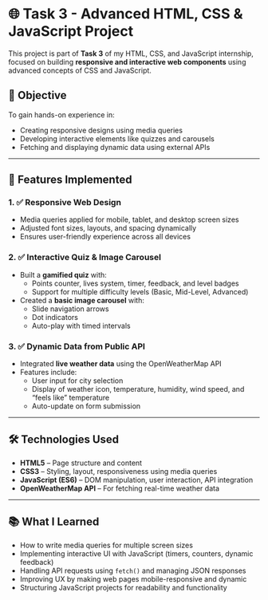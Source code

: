 # 🌐 Task 3 - Advanced HTML, CSS & JavaScript Project

This project is part of **Task 3** of my HTML, CSS, and JavaScript internship, focused on building **responsive and interactive web components** using advanced concepts of CSS and JavaScript.

## 🎯 Objective

To gain hands-on experience in:
- Creating responsive designs using media queries
- Developing interactive elements like quizzes and carousels
- Fetching and displaying dynamic data using external APIs

---

## 🚀 Features Implemented

### 1. ✅ **Responsive Web Design**
- Media queries applied for mobile, tablet, and desktop screen sizes
- Adjusted font sizes, layouts, and spacing dynamically
- Ensures user-friendly experience across all devices

### 2. ✅ **Interactive Quiz & Image Carousel**
- Built a **gamified quiz** with:
  - Points counter, lives system, timer, feedback, and level badges
  - Support for multiple difficulty levels (Basic, Mid-Level, Advanced)
- Created a **basic image carousel** with:
  - Slide navigation arrows
  - Dot indicators
  - Auto-play with timed intervals

### 3. ✅ **Dynamic Data from Public API**
- Integrated **live weather data** using the OpenWeatherMap API
- Features include:
  - User input for city selection
  - Display of weather icon, temperature, humidity, wind speed, and “feels like” temperature
  - Auto-update on form submission

---

## 🛠️ Technologies Used

- **HTML5** – Page structure and content
- **CSS3** – Styling, layout, responsiveness using media queries
- **JavaScript (ES6)** – DOM manipulation, user interaction, API integration
- **OpenWeatherMap API** – For fetching real-time weather data

---

## 📚 What I Learned

- How to write media queries for multiple screen sizes
- Implementing interactive UI with JavaScript (timers, counters, dynamic feedback)
- Handling API requests using `fetch()` and managing JSON responses
- Improving UX by making web pages mobile-responsive and dynamic
- Structuring JavaScript projects for readability and functionality

